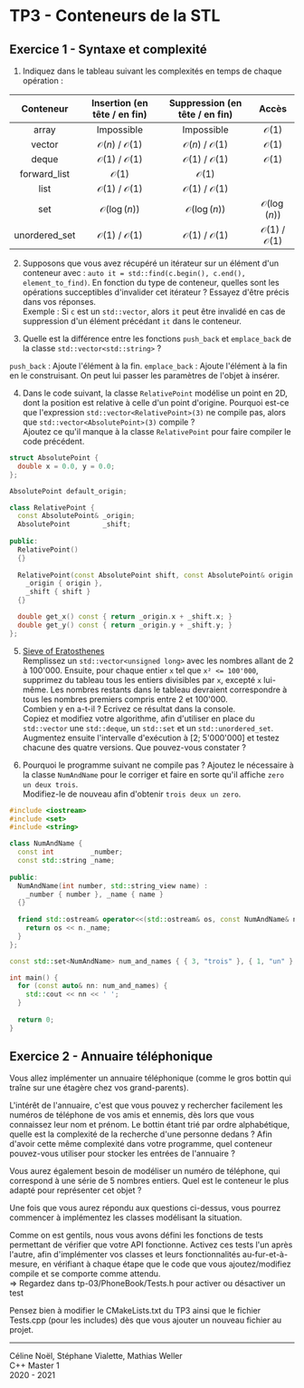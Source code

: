 # TP3 - Conteneurs de la STL

## Exercice 1 - Syntaxe et complexité

1. Indiquez dans le tableau suivant les complexités en temps de chaque opération :

|   Conteneur   |     Insertion (en tête / en fin)    |    Suppression (en tête / en fin)   |                Accès                |
|:-------------:|:-----------------------------------:|:-----------------------------------:|:-----------------------------------:|
|     array     |              Impossible             |              Impossible             |           $\mathcal{O}(1)$          |
|     vector    | $\mathcal{O}(n)$ / $\mathcal{O}(1)$ | $\mathcal{O}(n)$ / $\mathcal{O}(1)$ |           $\mathcal{O}(1)$          |
|     deque     | $\mathcal{O}(1)$ / $\mathcal{O}(1)$ | $\mathcal{O}(1)$ / $\mathcal{O}(1)$ |           $\mathcal{O}(1)$          |
|  forward_list |           $\mathcal{O}(1)$          |           $\mathcal{O}(1)$          |                                     |
|      list     | $\mathcal{O}(1)$ / $\mathcal{O}(1)$ | $\mathcal{O}(1)$ / $\mathcal{O}(1)$ |                                     |
|      set      |        $\mathcal{O}(\log(n))$       |        $\mathcal{O}(\log(n))$       |        $\mathcal{O}(\log(n))$       |
| unordered_set | $\mathcal{O}(1)$ / $\mathcal{O}(1)$ | $\mathcal{O}(1)$ / $\mathcal{O}(1)$ | $\mathcal{O}(1)$ / $\mathcal{O}(1)$ |

2. Supposons que vous avez récupéré un itérateur sur un élément d'un conteneur avec : `auto it = std::find(c.begin(), c.end(), element_to_find)`.
En fonction du type de conteneur, quelles sont les opérations succeptibles d'invalider cet itérateur ? Essayez d'être précis dans vos réponses.\
Exemple : Si `c` est un `std::vector`, alors `it` peut être invalidé en cas de suppression d'un élément précédant `it` dans le conteneur.

3. Quelle est la différence entre les fonctions `push_back` et `emplace_back` de la classe `std::vector<std::string>` ?
  
`push_back` : Ajoute l'élément à la fin.
`emplace_back` : Ajoute l'élément à la fin en le construisant. On peut lui passer les paramètres de l'objet à insérer.

4. Dans le code suivant, la classe `RelativePoint` modélise un point en 2D, dont la position est relative à celle d'un point d'origine.
Pourquoi est-ce que l'expression `std::vector<RelativePoint>(3)` ne compile pas, alors que `std::vector<AbsolutePoint>(3)` compile ?\
Ajoutez ce qu'il manque à la classe `RelativePoint` pour faire compiler le code précédent.

```cpp
struct AbsolutePoint {
  double x = 0.0, y = 0.0;
};

AbsolutePoint default_origin;

class RelativePoint {
  const AbsolutePoint& _origin;
  AbsolutePoint        _shift;
  
public:
  RelativePoint()
  {}
  
  RelativePoint(const AbsolutePoint shift, const AbsolutePoint& origin = default_origin) :
    _origin { origin },
    _shift { shift }
  {}

  double get_x() const { return _origin.x + _shift.x; }
  double get_y() const { return _origin.y + _shift.y; }
};
```

5. [Sieve of Eratosthenes](https://en.wikipedia.org/wiki/Sieve_of_Eratosthenes)\
Remplissez un `std::vector<unsigned long>` avec les nombres allant de 2 à 100'000. Ensuite, pour chaque entier `x` tel que `x² <= 100'000`, supprimez du tableau tous les entiers divisibles par `x`, excepté `x` lui-même. Les nombres restants dans le tableau devraient correspondre à tous les nombres premiers compris entre 2 et 100'000.\
Combien y en a-t-il ? Ecrivez ce résultat dans la console.\
Copiez et modifiez votre algorithme, afin d'utiliser en place du `std::vector` une `std::deque`, un `std::set` et un `std::unordered_set`. Augmentez ensuite l'intervalle d'exécution à \[2; 5'000'000\] et testez chacune des quatre versions. Que pouvez-vous constater ?

6. Pourquoi le programme suivant ne compile pas ? Ajoutez le nécessaire à la classe `NumAndName` pour le corriger et faire en sorte qu'il affiche `zero un deux trois`.\
Modifiez-le de nouveau afin d'obtenir `trois deux un zero`.

```cpp
#include <iostream>
#include <set>
#include <string>

class NumAndName {
  const int         _number;
  const std::string _name;
  
public:
  NumAndName(int number, std::string_view name) :
    _number { number }, _name { name }
  {}
  
  friend std::ostream& operator<<(std::ostream& os, const NumAndName& n) {
    return os << n._name;
  }
};

const std::set<NumAndName> num_and_names { { 3, "trois" }, { 1, "un" }, { 2, "deux" }, { 0, "zero" } };

int main() {
  for (const auto& nn: num_and_names) {
    std::cout << nn << ' ';
  }
  
  return 0;
}
```

## Exercice 2 - Annuaire téléphonique

Vous allez implémenter un annuaire téléphonique (comme le gros bottin qui traîne sur une étagère chez vos grand-parents).

L'intérêt de l'annuaire, c'est que vous pouvez y rechercher facilement les numéros de téléphone de vos amis et ennemis, dès lors que vous connaissez leur
nom et prénom. Le bottin étant trié par ordre alphabétique, quelle est la complexité de la recherche d'une personne dedans ?
Afin d'avoir cette même complexité dans votre programme, quel conteneur pouvez-vous utiliser pour stocker les entrées de l'annuaire ? 

Vous aurez également besoin de modéliser un numéro de téléphone, qui correspond à une série de 5 nombres entiers.
Quel est le conteneur le plus adapté pour représenter cet objet ?

Une fois que vous aurez répondu aux questions ci-dessus, vous pourrez commencer à implémentez les classes modélisant la situation.

Comme on est gentils, nous vous avons défini les fonctions de tests permettant de vérifier que votre API fonctionne.
Activez ces tests l'un après l'autre, afin d'implémenter vos classes et leurs fonctionnalités au-fur-et-à-mesure, en vérifiant à chaque étape que le code que vous
ajoutez/modifiez compile et se comporte comme attendu.\
=> Regardez dans tp-03/PhoneBook/Tests.h pour activer ou désactiver un test 

Pensez bien à modifier le CMakeLists.txt du TP3 ainsi que le fichier Tests.cpp (pour les includes) dès que vous ajouter un nouveau fichier au projet.

---

Céline Noël, Stéphane Vialette, Mathias Weller  
C++ Master 1    
2020 - 2021